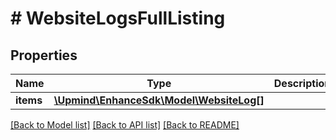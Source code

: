 # # WebsiteLogsFullListing

## Properties

Name | Type | Description | Notes
------------ | ------------- | ------------- | -------------
**items** | [**\Upmind\EnhanceSdk\Model\WebsiteLog[]**](WebsiteLog.md) |  |

[[Back to Model list]](../../README.md#models) [[Back to API list]](../../README.md#endpoints) [[Back to README]](../../README.md)

